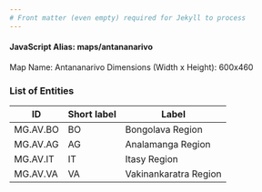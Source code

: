 ```yaml
---
# Front matter (even empty) required for Jekyll to process
---
```


#### JavaScript Alias: maps/antananarivo

Map Name: Antananarivo
Dimensions (Width x Height): 600x460

### List of Entities

| ID       | Short label | Label                 |
| -------- | ----------- | --------------------- |
| MG.AV.BO | BO          | Bongolava Region      |
| MG.AV.AG | AG          | Analamanga Region     |
| MG.AV.IT | IT          | Itasy Region          |
| MG.AV.VA | VA          | Vakinankaratra Region |
